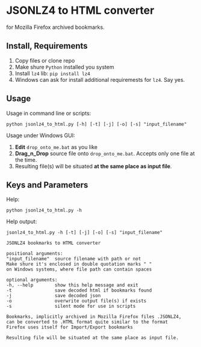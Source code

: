 # JSONLZ4 to HTML converter
for Mozilla Firefox archived bookmarks.

## Install, Requirements
1. Copy files or clone repo
2. Make shure `Python` installed you system
3. Install `lz4` lib: `pip install lz4`
4. Windows can ask for install additional requiremests for `lz4`. Say yes.

## Usage
Usage in command line or scripts:

`python jsonlz4_to_html.py [-h] [-t] [-j] [-o] [-s] "input_filename"`

Usage under Windows GUI:
1. **Edit** `drop_onto_me.bat` as you like
2. **Drag_n_Drop** source file onto `drop_onto_me.bat`. Accepts only one file at the time.
3. Resulting file(s) will be situated **at the same place as input file**.

## Keys and Parameters
Help:

`python jsonlz4_to_html.py -h`

Help output:
```
jsonlz4_to_html.py -h [-t] [-j] [-o] [-s] "input_filename"

JSONLZ4 bookmarks to HTML converter

positional arguments:
"input_filename"  source filename with path or not
Make shure it's enclosed in double quotation marks " "
on Windows systems, where file path can contain spaces

optional arguments:
-h, --help        show this help message and exit
-t                save decoded html if bookmarks found
-j                save decoded json
-o                overwrite output file(s) if exists
-s                silent mode for use in scripts

Bookmarks, implicitly archived in Mozilla Firefox files .JSONLZ4,
can be converted to .HTML format quite similar to the format
Firefox uses itself for Import/Export bookmarks

Resulting file will be situated at the same place as input file.
```